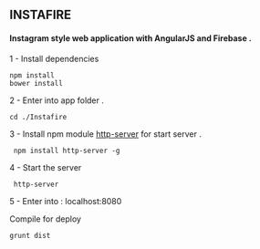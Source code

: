 ## INSTAFIRE

#### Instagram style web application with AngularJS and Firebase . 

 1 - Install dependencies
```
npm install
bower install 
```
 2 - Enter into app folder .
```
cd ./Instafire
```
 3 - Install npm module [http-server](https://www.npmjs.com/package/http-server) for start server .
```
 npm install http-server -g
```

 4 - Start the server
```
 http-server
```
 5 - Enter into : localhost:8080


Compile for deploy
```
grunt dist
```